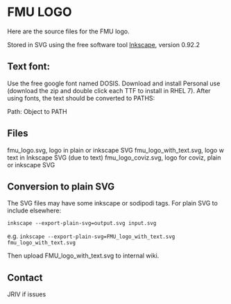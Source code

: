 # FMU LOGO

Here are the source files for the FMU logo.

Stored in SVG using the free software tool [Inkscape](https://inkscape.org/), version 0.92.2


## Text font:

Use the free google font named DOSIS. Download and
install Personal use (download the zip and double click each TTF
to install in RHEL 7). After using fonts, the text should be converted to PATHS:

Path: Object to PATH

## Files

fmu_logo.svg, logo in plain or inkscape SVG
fmu_logo_with_text.svg, logo w text in Inkscape SVG (due to text)
fmu_logo_coviz.svg, logo for coviz, plain or inkscape SVG

## Conversion to plain SVG

The SVG files may have some inkscape or sodipodi tags. For plain SVG to include elsewhere:

```inkscape --export-plain-svg=output.svg input.svg```

e.g.
```inkscape --export-plain-svg=FMU_logo_with_text.svg fmu_logo_with_text.svg```

Then upload FMU_logo_with_text.svg to internal wiki.


## Contact

JRIV if issues
